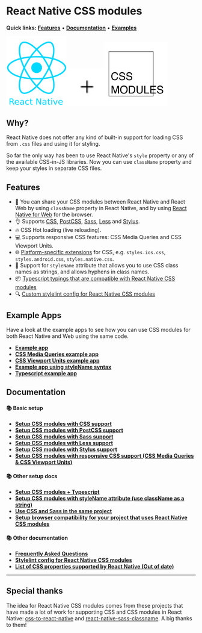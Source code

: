 # React Native CSS modules

**Quick links:** **[Features](#features)** • **[Documentation](https://github.com/kristerkari/react-native-css-modules#documentation)** • **[Examples](#react-native-css-modules-example-apps)**

<a href="https://facebook.github.io/react-native/"><img src="images/react-native-logo.png" width="160"></a><img src="images/plus.svg" width="100"><a href="https://github.com/css-modules/css-modules"><img src="images/css-modules-logo.svg" width="170"></a>

## Why?

React Native does not offer any kind of built-in support for loading CSS from `.css` files and using it for styling.

So far the only way has been to use React Native's `style` property or any of the available CSS-in-JS libraries. Now you can use `className` property and keep your styles in separate CSS files.

## Features

- :tada: You can share your CSS modules between React Native and React Web by using `className` property in React Native, and by using [React Native for Web](https://github.com/necolas/react-native-web) for the browser.
- :ok_hand: Supports [CSS](https://github.com/kristerkari/react-native-css-transformer), [PostCSS](https://github.com/kristerkari/react-native-postcss-transformer), [Sass](https://github.com/kristerkari/react-native-sass-transformer), [Less](https://github.com/kristerkari/react-native-less-transformer) and [Stylus](https://github.com/kristerkari/react-native-stylus-transformer).
- :fire: CSS Hot loading (live reloading).
- :computer: Supports responsive CSS features: CSS Media Queries and CSS Viewport Units.
- :globe_with_meridians: [Platform-specific extensions](https://facebook.github.io/react-native/docs/platform-specific-code.html#platform-specific-extensions) for CSS, e.g. `styles.ios.css`, `styles.android.css`, `styles.native.css`.
- :tophat: Support for `styleName` attribute that allows you to use CSS class names as strings, and allows hyphens in class names.
- :package: [Typescript typings that are compatible with React Native CSS modules](https://github.com/kristerkari/react-native-types-for-css-modules)
- :mag: [Custom stylelint config for React Native CSS modules](https://github.com/kristerkari/stylelint-config-react-native-css-modules)

## Example Apps

Have a look at the example apps to see how you can use CSS modules for both React Native and Web using the same code.

- **[Example app](https://github.com/kristerkari/react-native-css-modules-example)**
- **[CSS Media Queries example app](https://github.com/kristerkari/react-native-css-modules-with-media-queries-example)**
- **[CSS Viewport Units example app](https://github.com/kristerkari/react-native-css-modules-with-viewport-units-example)**
- **[Example app using styleName syntax](https://github.com/kristerkari/react-native-css-modules-stylename-example)**
- **[Typescript example app](https://github.com/kristerkari/react-native-css-modules-with-typescript-example)**

## Documentation

#### :books: Basic setup

- **[Setup CSS modules with CSS support](docs/setup-css.md)**
- **[Setup CSS modules with PostCSS support](docs/setup-postcss.md)**
- **[Setup CSS modules with Sass support](docs/setup-sass.md)**
- **[Setup CSS modules with Less support](docs/setup-less.md)**
- **[Setup CSS modules with Stylus support](docs/setup-stylus.md)**
- **[Setup CSS modules with responsive CSS support (CSS Media Queries & CSS Viewport Units)](docs/setup-responsive.md)**

#### :books: Other setup docs

- **[Setup CSS modules + Typescript](docs/setup-typescript.md)**
- **[Setup CSS modules with styleName attribute (use className as a string)](docs/setup-stylename.md)**
- **[Use CSS and Sass in the same project](docs/multiple-transformers.md)**
- **[Setup browser compatibility for your project that uses React Native CSS modules](docs/web-compatibility.md)**

#### :books: Other documentation

- **[Frequently Asked Questions](docs/faq.md)**
- **[Stylelint config for React Native CSS modules](https://github.com/kristerkari/stylelint-config-react-native-css-modules)**
- **[List of CSS properties supported by React Native (Out of date)](https://github.com/vhpoet/react-native-styling-cheat-sheet)**

---

## Special thanks

The idea for React Native CSS modules comes from these projects that have made a lot of work for supporting CSS and CSS modules in React Native: [css-to-react-native](https://github.com/styled-components/css-to-react-native) and [react-native-sass-classname](https://github.com/daniloster/react-native-sass-classname). A big thanks to them!
